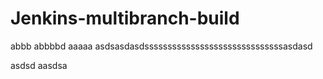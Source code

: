# Jenkins-multibranch-build

abbb
abbbbd
aaaaa
asdsasdasdssssssssssssssssssssssssssssssasdasd

asdsd
aasdsa
